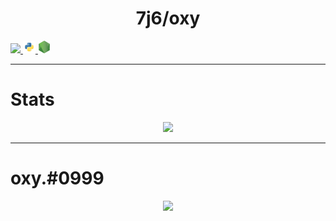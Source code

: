 
  <h1 align="center">7j6/oxy</h1>
  <a href="https://github.com/7j6">
    <img src="https://discord.c99.nl/widget/theme-3/911317673802104832.png"/>
    <code><img height="20" src="https://raw.githubusercontent.com/github/explore/main/topics/python/python.png"></code>
    <code><img height="20" src="https://raw.githubusercontent.com/github/explore/main/topics/nodejs/nodejs.png"></code>
     </a>

---
</p>


# Stats
<p align="center">
  <img src="https://github-readme-stats.vercel.app/api/?username=7j6&title_color=4F8CC9&text_color=9f9f9f&show_icons=true&bg_color=00000000&hide_border=true&icon_color=4F8CC9&hide_title=true&count_private=true" />
</p>

---

# oxy.#0999
<p align="center">
  <a href="https://github.com/7j6">
    <img src="https://c.tenor.com/gixQdYlCeCwAAAAC/juice-wrld.gif"/>
     </a>
</p>
